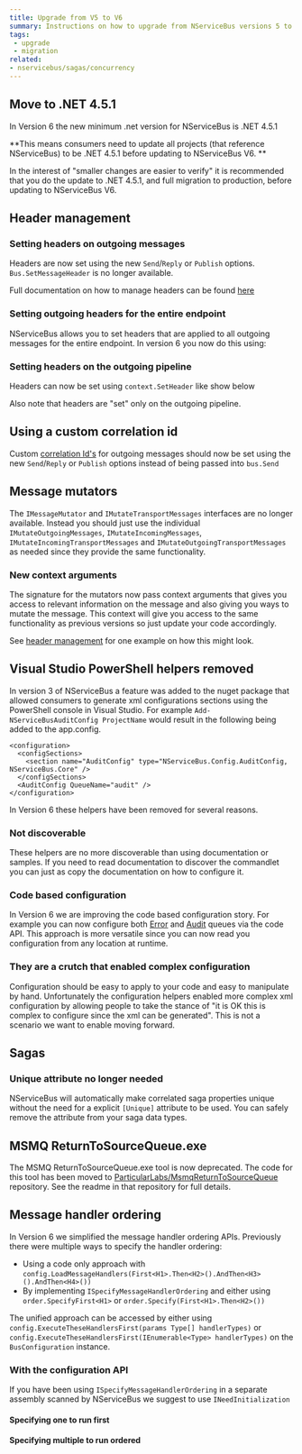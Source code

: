 ```yaml
---
title: Upgrade from V5 to V6
summary: Instructions on how to upgrade from NServiceBus versions 5 to 6 
tags:
 - upgrade
 - migration
related:
- nservicebus/sagas/concurrency
---
```


## Move to .NET 4.5.1

In Version 6 the new minimum .net version for NServiceBus is .NET 4.5.1 

**This means consumers need to update all projects (that reference NServiceBus) to be .NET 4.5.1 before updating to NServiceBus V6. **

In the interest of "smaller changes are easier to verify" it is recommended that you do the update to .NET 4.5.1, and full migration to production, before updating to NServiceBus V6.

## Header management


### Setting headers on outgoing messages

Headers are now set using the new `Send`/`Reply` or `Publish` options. `Bus.SetMessageHeader` is no longer available.

Full documentation on how to manage headers can be found [here](/nservicebus/messaging/message-headers.md) 


### Setting outgoing headers for the entire endpoint

NServiceBus allows you to set headers that are applied to all outgoing messages for the entire endpoint. In version 6 you now do this using:

<!-- import header-static-endpoint -->


### Setting headers on the outgoing pipeline

Headers can now be set using `context.SetHeader` like show below

<!-- import header-outgoing-behavior -->

Also note that headers are "set" only on the outgoing pipeline.


## Using a custom correlation id

Custom [correlation Id's](/nservicebus/messaging/message-correlation.md) for outgoing messages should now be set using the new `Send`/`Reply` or `Publish` options instead of being passed into `bus.Send`


## Message mutators

The `IMessageMutator` and `IMutateTransportMessages` interfaces are no longer available. Instead you should just use the individual `IMutateOutgoingMessages`, `IMutateIncomingMessages`, `IMutateIncomingTransportMessages` and `IMutateOutgoingTransportMessages` as needed since they provide the same functionality.

### New context arguments

The signature for the mutators now pass context arguments that gives you access to relevant information on the message and also giving you ways to mutate the message. This context will give you access to the same functionality as previous versions so just update your code accordingly.

See [header management](/nservicebus/messaging/message-headers.md) for one example on how this might look. 


## Visual Studio PowerShell helpers removed  

In version 3 of NServiceBus a feature was added to the nuget package that allowed consumers to generate xml configurations sections using the PowerShell console in Visual Studio. For example `Add-NServiceBusAuditConfig ProjectName` would result in the following being added to the app.config.

```
<configuration>
  <configSections>
    <section name="AuditConfig" type="NServiceBus.Config.AuditConfig, NServiceBus.Core" />
  </configSections>
  <AuditConfig QueueName="audit" />
</configuration>
```

In Version 6 these helpers have been removed for several reasons.


### Not discoverable 

These helpers are no more discoverable than using documentation or samples. If you need to read documentation to discover the commandlet you can just as copy the documentation on how to configure it.


### Code based configuration

In Version 6 we are improving the code based configuration story. For example you can now configure both [Error](/nservicebus/errors/#configure-your-error-queue-using-code) and [Audit](/nservicebus/operations/auditing.md#configuring-auditing-using-code) queues via the code API. This approach is more versatile since you can now read you configuration from any location at runtime.


### They are a crutch that enabled complex configuration

Configuration should be easy to apply to your code and easy to manipulate by hand. Unfortunately the configuration helpers enabled more complex xml configuration by allowing people to take the stance of "it is OK this is complex to configure since the xml can be generated". This is not a scenario we want to enable moving forward.


## Sagas

### Unique attribute no longer needed

NServiceBus will automatically make correlated saga properties unique without the need for a explicit `[Unique]` attribute to be used. You can safely remove the attribute from your saga data types.


## MSMQ ReturnToSourceQueue.exe

The MSMQ ReturnToSourceQueue.exe tool is now deprecated. The code for this tool has been moved to [ParticularLabs/MsmqReturnToSourceQueue](https://github.com/ParticularLabs/MsmqReturnToSourceQueue) repository. See the readme in that repository for full details.

## Message handler ordering
In Version 6 we simplified the message handler ordering APIs. Previously there were multiple ways to specify the handler ordering:

* Using a code only approach with `config.LoadMessageHandlers(First<H1>.Then<H2>().AndThen<H3>().AndThen<H4>())`
* By implementing `ISpecifyMessageHandlerOrdering` and either using `order.SpecifyFirst<H1>` or `order.Specify(First<H1>.Then<H2>())`

The unified approach can be accessed by either using `config.ExecuteTheseHandlersFirst(params Type[] handlerTypes)` or `config.ExecuteTheseHandlersFirst(IEnumerable<Type> handlerTypes)` on the `BusConfiguration` instance.

### With the configuration API

<!-- import HandlerOrderingWithCode -->

If you have been using `ISpecifyMessageHandlerOrdering` in a separate assembly scanned by NServiceBus we suggest to use `INeedInitialization`

#### Specifying one to run first

<!-- import HandlerOrderingWithFirst -->

#### Specifying multiple to run ordered

<!-- import HandlerOrderingWithMultiple -->